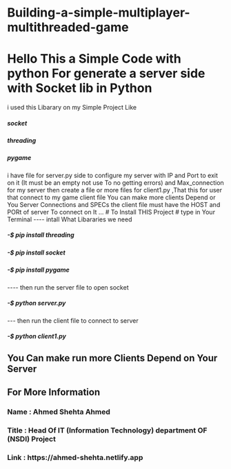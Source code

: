 # Building-a-simple-multiplayer-multithreaded-game
# Hello This a Simple Code with python For generate a server side with Socket lib in Python 
i used this Libarary on my Simple Project Like 
<h5>socket </h5>
<h5>threading </h5>
<h5>pygame </h5>
i have file for server.py side to configure my server with IP and Port to exit on it (It must be an empty not use To no getting errors) and Max_connection for my server 
then create a file or more files for client1.py ,That this for user that connect to my game 
client file You can make more clients Depend or You Server Connections and SPECs 
the client file must have the HOST and PORt of server To connect on It ... 
# To Install THIS Project 
# type in Your Terminal 
---- intall What Libararies we need 
<h5>-$ pip install threading </h5>
<h5>-$ pip install socket </h5>
<h5>-$ pip install pygame </h5>

---- then run the server  file to open socket 
<h5>-$ python server.py </h5>
--- then run the client file to connect to server 
<h5>-$ python client1.py</h5>
<h2>You Can make run more Clients Depend on Your Server</h2>
<h2>For More Information</h2>
<h3>Name : Ahmed Shehta Ahmed </h3>
<h3> Title : Head Of IT (Information Technology) department OF (NSDI) Project</h3>
<h3>Link : https://ahmed-shehta.netlify.app</h3>
